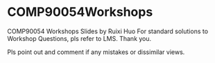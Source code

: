 # COMP90054Workshops
COMP90054 Workshops Slides by Ruixi Huo
For standard solutions to Workshop Questions, pls refer to LMS. Thank you.

Pls point out and comment if any mistakes or dissimilar views.
